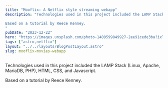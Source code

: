 ```yaml
---
title: "Mooflix: A Netflix style streaming webapp"
description: "Technologies used in this project included the LAMP Stack (Linux, Apache, MariaDB, PHP), HTML, CSS, and Javascript.

Based on a tutorial by Reece Kenney. 
"
pubDate: "2023-12-22"
hero: "https://images.unsplash.com/photo-1489599849927-2ee91cede3ba?ixlib=rb-4.0.3&ixid=MnwxMjA3fDB8MHxwaG90by1wYWdlfHx8fGVufDB8fHx8&auto=format&fit=crop&w=1170&q=80"
tags: ["astro,netflix"]
layout: "../../layouts/BlogPostLayout.astro"
slug: mooflix-movies-webapp
---
```


Technologies used in this project included the LAMP Stack (Linux, Apache, MariaDB, PHP), HTML, CSS, and Javascript.

Based on a tutorial by Reece Kenney.
